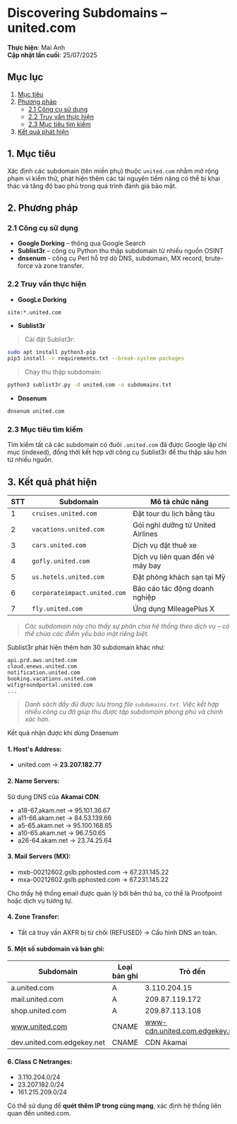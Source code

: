 # Discovering Subdomains – united.com

**Thực hiện**: Mai Anh  
**Cập nhật lần cuối**: 25/07/2025


## Mục lục

1. [Mục tiêu](#1-mục-tiêu)  
2. [Phương pháp](#2-phương-pháp)  
    - [2.1 Công cụ sử dụng](#21-công-cụ-sử-dụng)  
    - [2.2 Truy vấn thực hiện](#22-truy-vấn-thực-hiện)  
    - [2.3 Mục tiêu tìm kiếm](#23-mục-tiêu-tìm-kiếm)  
3. [Kết quả phát hiện](#3-kết-quả-phát-hiện)  


## 1. Mục tiêu

Xác định các subdomain (tên miền phụ) thuộc `united.com` nhằm mở rộng phạm vi kiểm thử, phát hiện thêm các tài nguyên tiềm năng có thể bị khai thác và tăng độ bao phủ trong quá trình đánh giá bảo mật.

## 2. Phương pháp

### 2.1 Công cụ sử dụng

- **Google Dorking** – thông qua Google Search
- **Sublist3r** – công cụ Python thu thập subdomain từ nhiều nguồn OSINT
- **dnsenum** - công cụ Perl hỗ trợ dò DNS, subdomain, MX record, brute-force và zone transfer.

### 2.2 Truy vấn thực hiện
- **GoogLe Dorking**
```plaintext
site:*.united.com
```
- **Sublist3r**
> Cài đặt Sublist3r:
```bash
sudo apt install python3-pip
pip3 install -r requirements.txt --break-system-packages
```

> Chạy thu thập subdomain:
```bash
python3 sublist3r.py -d united.com -o subdomains.txt
```
- **Dnsenum**
```bash
dnsenum united.com
```
### 2.3 Mục tiêu tìm kiếm

Tìm kiếm tất cả các subdomain có đuôi `.united.com` đã được Google lập chỉ mục (indexed), đồng thời kết hợp với công cụ Sublist3r để thu thập sâu hơn từ nhiều nguồn.

## 3. Kết quả phát hiện

| STT | Subdomain                          | Mô tả chức năng                         |
|-----|------------------------------------|------------------------------------------|
| 1   | `cruises.united.com`               | Đặt tour du lịch bằng tàu                |
| 2   | `vacations.united.com`             | Gói nghỉ dưỡng từ United Airlines        |
| 3   | `cars.united.com`                  | Dịch vụ đặt thuê xe                      |
| 4   | `gofly.united.com`                 | Dịch vụ liên quan đến vé máy bay         |
| 5   | `us.hotels.united.com`             | Đặt phòng khách sạn tại Mỹ               |
| 6   | `corporateimpact.united.com`       | Báo cáo tác động doanh nghiệp            |
| 7   | `fly.united.com`                   | Ứng dụng MileagePlus X                   |

> *Các subdomain này cho thấy sự phân chia hệ thống theo dịch vụ – có thể chứa các điểm yếu bảo mật riêng biệt.*

Sublist3r phát hiện thêm hơn 30 subdomain khác như:

```
api.prd.aws.united.com
cloud.enews.united.com
notification.united.com
booking.vacations.united.com
wifigroundportal.united.com
...
```

> *Danh sách đầy đủ được lưu trong file `subdomains.txt`. Việc kết hợp nhiều công cụ đã giúp thu được tập subdomain phong phú và chính xác hơn.*

Kết quả nhận được khi dùng Dnsenum
#### 1. Host's Address:
- united.com → **23.207.182.77**

#### 2. Name Servers:
Sử dụng DNS của **Akamai CDN**:
- a18-67.akam.net → 95.101.36.67  
- a11-66.akam.net → 84.53.139.66  
- a5-65.akam.net → 95.100.168.65  
- a10-65.akam.net → 96.7.50.65  
- a26-64.akam.net → 23.74.25.64  

#### 3. Mail Servers (MX):
- mxb-00212602.gslb.pphosted.com → 67.231.145.22  
- mxa-00212602.gslb.pphosted.com → 67.231.145.22  

Cho thấy hệ thống email được quản lý bởi bên thứ ba, có thể là Proofpoint hoặc dịch vụ tương tự.

#### 4. Zone Transfer:
- Tất cả truy vấn AXFR bị từ chối (REFUSED) → Cấu hình DNS an toàn.

#### 5. Một số subdomain và bản ghi:
| Subdomain                  | Loại bản ghi | Trỏ đến |
|----------------------------|---------------|-----------------------------|
| a.united.com               | A             | 3.110.204.15                |
| mail.united.com            | A             | 209.87.119.172              |
| shop.united.com            | A             | 209.87.113.108              |
| www.united.com             | CNAME         | www-cdn.united.com.edgekey.net |
| dev.united.com.edgekey.net | CNAME         | CDN Akamai                  |

#### 6. Class C Netranges:
- 3.110.204.0/24  
- 23.207.182.0/24  
- 161.215.209.0/24
  
 Có thể sử dụng để **quét thêm IP trong cùng mạng**, xác định hệ thống liên quan đến united.com.


